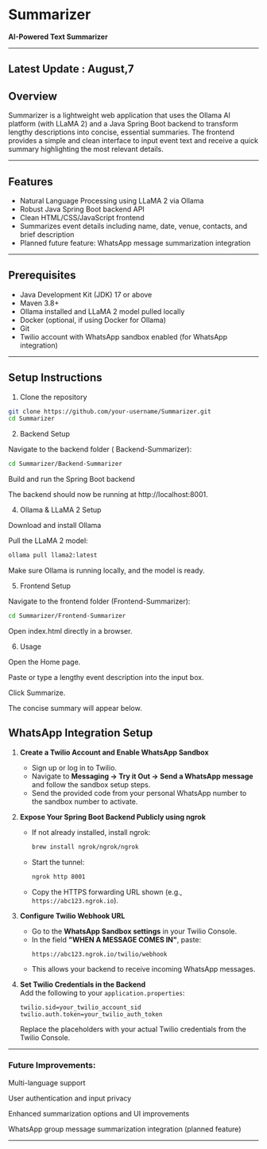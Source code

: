 # Summarizer

**AI-Powered Text Summarizer**

---


## Latest Update : August,7


## Overview

Summarizer is a lightweight web application that uses the Ollama AI platform (with LLaMA 2) and a Java Spring Boot backend to transform lengthy descriptions into concise, essential summaries. The frontend provides a simple and clean interface to input event text and receive a quick summary highlighting the most relevant details.

---

## Features

- Natural Language Processing using LLaMA 2 via Ollama
- Robust Java Spring Boot backend API
- Clean HTML/CSS/JavaScript frontend
- Summarizes event details including name, date, venue, contacts, and brief description
- Planned future feature: WhatsApp message summarization integration
---

## Prerequisites

- Java Development Kit (JDK) 17 or above
- Maven 3.8+
- Ollama installed and LLaMA 2 model pulled locally
- Docker (optional, if using Docker for Ollama)
- Git
- Twilio account with WhatsApp sandbox enabled (for WhatsApp integration)
---

## Setup Instructions

 1. Clone the repository

```bash
git clone https://github.com/your-username/Summarizer.git
cd Summarizer
```
2. Backend Setup


Navigate to the backend folder ( Backend-Summarizer):


```bash
cd Summarizer/Backend-Summarizer
```


Build and run the Spring Boot backend


The backend should now be running at http://localhost:8001.


4. Ollama & LLaMA 2 Setup

   
Download and install Ollama


Pull the LLaMA 2 model:


```bash
ollama pull llama2:latest
```


Make sure Ollama is running locally, and the model is ready.


5. Frontend Setup

   
Navigate to the frontend folder (Frontend-Summarizer):


```bash
cd Summarizer/Frontend-Summarizer
```


Open index.html directly in a browser.


6. Usage

   
Open the Home page.


Paste or type a lengthy event description into the input box.


Click Summarize.


The concise summary will appear below.

## WhatsApp Integration Setup

1. **Create a Twilio Account and Enable WhatsApp Sandbox**  
   - Sign up or log in to Twilio.  
   - Navigate to **Messaging → Try it Out → Send a WhatsApp message** and follow the sandbox setup steps.  
   - Send the provided code from your personal WhatsApp number to the sandbox number to activate.

2. **Expose Your Spring Boot Backend Publicly using ngrok**  
   - If not already installed, install ngrok:
     ```bash
     brew install ngrok/ngrok/ngrok
     ```
   - Start the tunnel:
     ```bash
     ngrok http 8001
     ```
   - Copy the HTTPS forwarding URL shown (e.g., `https://abc123.ngrok.io`).

3. **Configure Twilio Webhook URL**  
   - Go to the **WhatsApp Sandbox settings** in your Twilio Console.  
   - In the field **"WHEN A MESSAGE COMES IN"**, paste:
     ```
     https://abc123.ngrok.io/twilio/webhook
     ```
   - This allows your backend to receive incoming WhatsApp messages.

4. **Set Twilio Credentials in the Backend**  
   Add the following to your `application.properties`:
   ```properties
   twilio.sid=your_twilio_account_sid
   twilio.auth.token=your_twilio_auth_token
   ```
   Replace the placeholders with your actual Twilio credentials from the Twilio Console.

---


### Future Improvements:


Multi-language support


User authentication and input privacy


Enhanced summarization options and UI improvements


WhatsApp group message summarization integration (planned feature)


---
